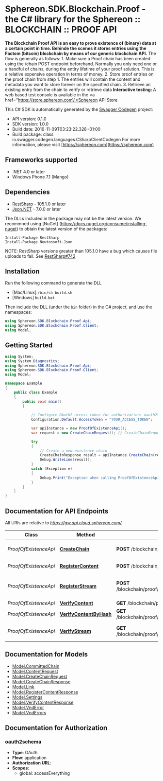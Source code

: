 # Sphereon.SDK.Blockchain.Proof - the C# library for the Sphereon :: BLOCKCHAIN :: PROOF API

<b>The Blockchain Proof API is an easy to prove existence of (binary) data at a certain point in time. Behinde the scenes it stores entries using the Factom (bitcoin) blockchain by means of our generic blockchain API.</b>    The flow is generally as follows:  1. Make sure a Proof chain has been created using the /chain POST endpoint beforehand. Normally you only need one or a handful of chains, during the entiry lifetime of your proof solution. This is a relative expensive operation in terms of money.  2. Store proof entries on the proof chain from step 1. The entries will contain the content and metadata you want to store forever on the specified chain.  3. Retrieve an existing entry from the chain to verify or retrieve data      <b>Interactive testing: </b>A web based test console is available in the <a href=\"https://store.sphereon.com\">Sphereon API Store</a>

This C# SDK is automatically generated by the [Swagger Codegen](https://github.com/swagger-api/swagger-codegen) project:

- API version: 0.1.0
- SDK version: 1.0.0
- Build date: 2016-11-09T03:23:22.328+01:00
- Build package: class io.swagger.codegen.languages.CSharpClientCodegen
    For more information, please visit [https://sphereon.com](https://sphereon.com)

## Frameworks supported
- .NET 4.0 or later
- Windows Phone 7.1 (Mango)

## Dependencies
- [RestSharp](https://www.nuget.org/packages/RestSharp) - 105.1.0 or later
- [Json.NET](https://www.nuget.org/packages/Newtonsoft.Json/) - 7.0.0 or later

The DLLs included in the package may not be the latest version. We recommned using [NuGet] (https://docs.nuget.org/consume/installing-nuget) to obtain the latest version of the packages:
```
Install-Package RestSharp
Install-Package Newtonsoft.Json
```

NOTE: RestSharp versions greater than 105.1.0 have a bug which causes file uploads to fail. See [RestSharp#742](https://github.com/restsharp/RestSharp/issues/742)

## Installation
Run the following command to generate the DLL
- [Mac/Linux] `/bin/sh build.sh`
- [Windows] `build.bat`

Then include the DLL (under the `bin` folder) in the C# project, and use the namespaces:
```csharp
using Sphereon.SDK.Blockchain.Proof.Api;
using Sphereon.SDK.Blockchain.Proof.Client;
using Model;
```

## Getting Started

```csharp
using System;
using System.Diagnostics;
using Sphereon.SDK.Blockchain.Proof.Api;
using Sphereon.SDK.Blockchain.Proof.Client;
using Model;

namespace Example
{
    public class Example
    {
        public void main()
        {
            
            // Configure OAuth2 access token for authorization: oauth2schema
            Configuration.Default.AccessToken = "YOUR_ACCESS_TOKEN";

            var apiInstance = new ProofOfExistenceApi();
            var request = new CreateChainRequest(); // CreateChainRequest | Create a new Proof of Existence chain using the provided existence settings

            try
            {
                // Create a new existence chain
                CreateChainResponse result = apiInstance.CreateChain(request);
                Debug.WriteLine(result);
            }
            catch (Exception e)
            {
                Debug.Print("Exception when calling ProofOfExistenceApi.CreateChain: " + e.Message );
            }
        }
    }
}
```

<a name="documentation-for-api-endpoints"></a>
## Documentation for API Endpoints

All URIs are relative to *https://gw.api.cloud.sphereon.com/*

Class | Method | HTTP request | Description
------------ | ------------- | ------------- | -------------
*ProofOfExistenceApi* | [**CreateChain**](docs/ProofOfExistenceApi.md#createchain) | **POST** /blockchain/proof/0.1.0/existence | Create a new existence chain
*ProofOfExistenceApi* | [**RegisterContent**](docs/ProofOfExistenceApi.md#registercontent) | **POST** /blockchain/proof/0.1.0/existence/{chainId} | Register content
*ProofOfExistenceApi* | [**RegisterStream**](docs/ProofOfExistenceApi.md#registerstream) | **POST** /blockchain/proof/0.1.0/existence/{chainId}/stream | Register content using a bytestream/file
*ProofOfExistenceApi* | [**VerifyContent**](docs/ProofOfExistenceApi.md#verifycontent) | **GET** /blockchain/proof/0.1.0/existence/{chainId} | Verify content
*ProofOfExistenceApi* | [**VerifyContentByHash**](docs/ProofOfExistenceApi.md#verifycontentbyhash) | **GET** /blockchain/proof/0.1.0/existence/{chainId}/{hash} | Verify content by hash
*ProofOfExistenceApi* | [**VerifyStream**](docs/ProofOfExistenceApi.md#verifystream) | **GET** /blockchain/proof/0.1.0/existence/{chainId}/stream | Verify content using a bytestream/file


<a name="documentation-for-models"></a>
## Documentation for Models

 - [Model.CommittedChain](docs/CommittedChain.md)
 - [Model.ContentRequest](docs/ContentRequest.md)
 - [Model.CreateChainRequest](docs/CreateChainRequest.md)
 - [Model.CreateChainResponse](docs/CreateChainResponse.md)
 - [Model.Link](docs/Link.md)
 - [Model.RegisterContentResponse](docs/RegisterContentResponse.md)
 - [Model.Settings](docs/Settings.md)
 - [Model.VerifyContentResponse](docs/VerifyContentResponse.md)
 - [Model.VndError](docs/VndError.md)
 - [Model.VndErrors](docs/VndErrors.md)


## Documentation for Authorization

### oauth2schema

- **Type**: OAuth
- **Flow**: application
- **Authorization URL**: 
- **Scopes**: 
  - global: accessEverything

